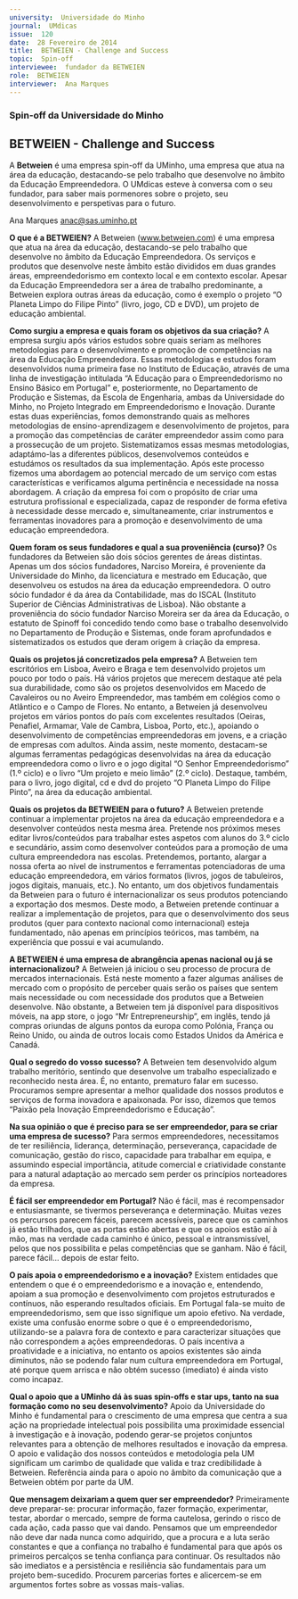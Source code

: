 ```yaml
---
university:  Universidade do Minho
journal:  UMdicas
issue:  120
date:  28 Fevereiro de 2014
title:  BETWEIEN - Challenge and Success
topic:  Spin-off 
interviewee:  fundador da BETWEIEN
role:  BETWEIEN
interviewer:  Ana Marques
---
```

 

 ### Spin-off da Universidade do Minho 


 ## BETWEIEN - Challenge and Success 

 A **Betweien** é uma empresa spin-off da UMinho, uma empresa que atua na área da educação, destacando-se pelo trabalho que desenvolve no âmbito da Educação Empreendedora. O UMdicas esteve à conversa com o seu fundador, para saber mais pormenores sobre o projeto, seu desenvolvimento e perspetivas para o futuro.


 Ana Marques 
 anac@sas.uminho.pt 

 **O que é a BETWEIEN?**
 A Betweien (www.betweien.com) é uma empresa que atua na área da educação, destacando-se pelo trabalho que desenvolve no âmbito da Educação Empreendedora. Os serviços e produtos que desenvolve neste âmbito estão divididos em duas grandes áreas, empreendedorismo em contexto local e em contexto escolar. Apesar da Educação Empreendedora ser a área de trabalho predominante, a Betweien explora outras áreas da educação, como é exemplo o projeto “O Planeta Limpo do Filipe Pinto” (livro, jogo, CD e DVD), um projeto de educação ambiental.

 **Como surgiu a empresa e quais foram os objetivos da sua criação?**
 A empresa surgiu após vários estudos sobre quais seriam as melhores metodologias para o desenvolvimento e promoção de competências na área da Educação Empreendedora. Essas metodologias e estudos foram desenvolvidos numa primeira fase no Instituto de Educação, através de uma linha de investigação intitulada “A Educação para o Empreendedorismo no Ensino Básico em Portugal” e, posteriormente, no Departamento de Produção e Sistemas, da Escola de Engenharia, ambas da Universidade do Minho, no Projeto Integrado em Empreendedorismo e Inovação. Durante estas duas experiências, fomos demonstrando quais as melhores metodologias de ensino-aprendizagem e desenvolvimento de projetos, para a promoção das competências de caráter empreendedor assim como para a prossecução de um projeto. Sistematizamos essas mesmas metodologias, adaptámo-las a diferentes públicos, desenvolvemos conteúdos e estudámos os resultados da sua implementação.
 Após este processo fizemos uma abordagem ao potencial mercado de um serviço com estas características e verificamos alguma pertinência e necessidade na nossa abordagem. A criação da empresa foi com o propósito de criar uma estrutura profissional e especializada, capaz de responder de forma efetiva à necessidade desse mercado e, simultaneamente, criar instrumentos e ferramentas inovadores para a promoção e desenvolvimento de uma educação empreendedora.

 **Quem foram os seus fundadores e qual a sua proveniência (curso)?**
 Os fundadores da Betweien são dois sócios gerentes de áreas distintas. Apenas um dos sócios fundadores, Narciso Moreira, é proveniente da Universidade do Minho, da licenciatura e mestrado em Educação, que desenvolveu os estudos na área da educação empreendedora. O outro sócio fundador é da área da Contabilidade, mas do ISCAL (Instituto Superior de Ciências Administrativas de Lisboa).
 Não obstante a proveniência do sócio fundador Narciso Moreira ser da área da Educação, o estatuto de Spinoff foi concedido tendo como base o trabalho desenvolvido no Departamento de Produção e Sistemas, onde foram aprofundados e sistematizados os estudos que deram origem à criação da empresa.

 **Quais os projetos já concretizados pela empresa?**
 A Betweien tem escritórios em Lisboa, Aveiro e Braga e tem desenvolvido projetos um pouco por todo o país. Há vários projetos que merecem destaque até pela sua durabilidade, como são os projetos desenvolvidos em Macedo de Cavaleiros ou no Aveiro Empreendedor, mas também em colégios como o Atlântico e o Campo de Flores. No entanto, a Betweien já desenvolveu projetos em vários pontos do país com excelentes resultados (Oeiras, Penafiel, Armamar, Vale de Cambra, Lisboa, Porto, etc.), apoiando o desenvolvimento de competências empreendedoras em jovens, e a criação de empresas com adultos. Ainda assim, neste momento, destacam-se algumas ferramentas pedagógicas desenvolvidas na área da educação empreendedora como o livro e o jogo digital “O Senhor Empreendedorismo” (1.º ciclo) e o livro “Um projeto e meio limão” (2.º ciclo). Destaque, também, para o livro, jogo digital, cd e dvd do projeto “O Planeta Limpo do Filipe Pinto”, na área da educação ambiental.

 **Quais os projetos da BETWEIEN para o futuro?**
 A Betweien pretende continuar a implementar projetos na área da educação empreendedora e a desenvolver conteúdos nesta mesma área. Pretende nos próximos meses editar livros/conteúdos para trabalhar estes aspetos com alunos do 3.º ciclo e secundário, assim como desenvolver conteúdos para a promoção de uma cultura empreendedora nas escolas. Pretendemos, portanto, alargar a nossa oferta ao nível de instrumentos e ferramentas potenciadoras de uma educação empreendedora, em vários formatos (livros, jogos de tabuleiros, jogos digitais, manuais, etc.). No entanto, um dos objetivos fundamentais da Betweien para o futuro é internacionalizar os seus produtos potenciando a exportação dos mesmos.
 Deste modo, a Betweien pretende continuar a realizar a implementação de projetos, para que o desenvolvimento dos seus produtos (quer para contexto nacional como internacional) esteja fundamentado, não apenas em princípios teóricos, mas também, na experiência que possui e vai acumulando.

 **A BETWEIEN é uma empresa de abrangência apenas nacional ou já se internacionalizou?**
 A Betweien já iniciou o seu processo de procura de mercados internacionais. Está neste momento a fazer algumas análises de mercado com o propósito de perceber quais serão os países que sentem mais necessidade ou com necessidade dos produtos que a Betweien desenvolve. Não obstante, a Betweien tem já disponível para dispositivos móveis, na app store, o jogo “Mr Entrepreneurship”, em inglês, tendo já compras oriundas de alguns pontos da europa como Polónia, França ou Reino Unido, ou ainda de outros locais como Estados Unidos da América e Canadá.

 **Qual o segredo do vosso sucesso?**
 A Betweien tem desenvolvido algum trabalho meritório, sentindo que desenvolve um trabalho especializado e reconhecido nesta área. É, no entanto, prematuro falar em sucesso. Procuramos sempre apresentar a melhor qualidade dos nossos produtos e serviços de forma inovadora e apaixonada. Por isso, dizemos que temos “Paixão pela Inovação Empreendedorismo e Educação”.

 **Na sua opinião o que é preciso para se ser empreendedor, para se criar uma empresa de sucesso?**
 Para sermos empreendedores, necessitamos de ter resiliência, liderança, determinação, perseverança, capacidade de comunicação, gestão do risco, capacidade para trabalhar em equipa, e assumindo especial importância, atitude comercial e criatividade constante para a natural adaptação ao mercado sem perder os princípios norteadores da empresa.

 **É fácil ser empreendedor em Portugal?**
 Não é fácil, mas é recompensador e entusiasmante, se tivermos perseverança e determinação. Muitas vezes os percursos parecem fáceis, parecem acessíveis, parece que os caminhos já estão trilhados, que as portas estão abertas e que os apoios estão aí à mão, mas na verdade cada caminho é único, pessoal e intransmissível, pelos que nos possibilita e pelas competências que se ganham. Não é fácil, parece fácil… depois de estar feito.

 **O país apoia o empreendedorismo e a inovação?**
 Existem entidades que entendem o que é o empreendedorismo e a inovação e, entendendo, apoiam a sua promoção e desenvolvimento com projetos estruturados e contínuos, não esperando resultados oficiais. Em Portugal fala-se muito de empreendedorismo, sem que isso signifique um apoio efetivo.
 Na verdade, existe uma confusão enorme sobre o que é o empreendedorismo, utilizando-se a palavra fora de contexto e para caracterizar situações que não correspondem a ações empreendedoras. O país incentiva a proatividade e a iniciativa, no entanto os apoios existentes são ainda diminutos, não se podendo falar num cultura empreendedora em Portugal, até porque quem arrisca e não obtém sucesso (imediato) é ainda visto como incapaz.

 **Qual o apoio que a UMinho dá às suas spin-offs e star ups, tanto na sua formação como no seu desenvolvimento?**
 Apoio da Universidade do Minho é fundamental para o crescimento de uma empresa que centra a sua ação na propriedade intelectual pois possibilita uma proximidade essencial à investigação e à inovação, podendo gerar-se projetos conjuntos relevantes para a obtenção de melhores resultados e inovação da empresa. O apoio e validação dos nossos conteúdos e metodologia pela UM significam um carimbo de qualidade que valida e traz credibilidade à Betweien.
 Referência ainda para o apoio no âmbito da comunicação que a Betweien obtém por parte da UM.

 **Que mensagem deixariam a quem quer ser empreendedor?**
 Primeiramente deve preparar-se: procurar informação, fazer formação, experimentar, testar, abordar o mercado, sempre de forma cautelosa, gerindo o risco de cada ação, cada passo que vai dando.
 Pensamos que um empreendedor não deve dar nada nunca como adquirido, que a procura e a luta serão constantes e que a confiança no trabalho é fundamental para que após os primeiros percalços se tenha confiança para continuar. Os resultados não são imediatos e a persistência e resiliência são fundamentais para um projeto bem-sucedido. Procurem parcerias fortes e alicercem-se em argumentos fortes sobre as vossas mais-valias.

